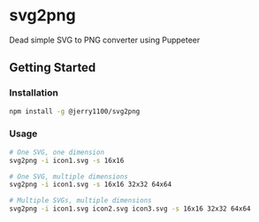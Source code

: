 # svg2png
Dead simple SVG to PNG converter using Puppeteer

## Getting Started

### Installation
```sh
npm install -g @jerry1100/svg2png
```

### Usage
```sh
# One SVG, one dimension
svg2png -i icon1.svg -s 16x16

# One SVG, multiple dimensions
svg2png -i icon1.svg -s 16x16 32x32 64x64

# Multiple SVGs, multiple dimensions
svg2png -i icon1.svg icon2.svg icon3.svg -s 16x16 32x32 64x64
```
